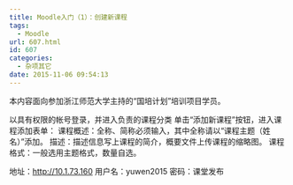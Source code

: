 ```yaml
---
title: Moodle入门（1）：创建新课程
tags:
  - Moodle
url: 607.html
id: 607
categories:
  - 杂项其它
date: 2015-11-06 09:54:13
---
```


本内容面向参加浙江师范大学主持的“国培计划”培训项目学员。

以具有权限的帐号登录，并进入负责的课程分类 单击“添加新课程”按钮，进入课程添加表单： 课程概述：全称、简称必须输入，其中全称请以“课程主题（姓名）”添加。 描述：描述信息写上课程的简介，概要文件上传课程的缩略图。 课程格式：一般选用主题格式，数量自选。

地址：http://10.1.73.160 用户名：yuwen2015 密码：课堂发布